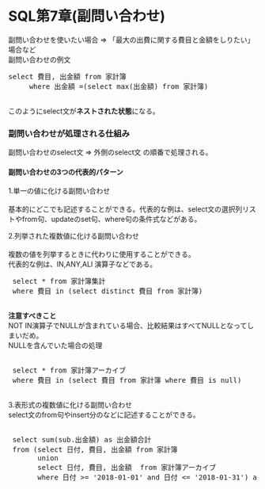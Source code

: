 # SQL第7章(副問い合わせ)  

副問い合わせを使いたい場合 => 「最大の出費に関する費目と金額をしりたい」場合など  
副問い合わせの例文<br>
<pre>select 費目, 出金額 from 家計簿  
     where 出金額 =(select max(出金額) from 家計簿) <br>
</pre>     
 このようにselect文が<strong>ネストされた状態</strong>になる。
 
 ### 副問い合わせが処理される仕組み  
 副問い合わせのselect文 => 外側のselect文 の順番で処理される。
 
 #### 副問い合わせの3つの代表的パターン<br>
 1.単一の値に化ける副問い合わせ<br>  
 基本的にどこでも記述することができる。代表的な例は、select文の選択列リストやfrom句、updateのset句、where句の条件式などがある。  
 
 2.列挙された複数値に化ける副問い合わせ<br>  
 複数の値を列挙するときに代わりに使用することができる。  
 代表的な例は、IN,ANY,ALl 演算子などである。<br>
 <pre>
 select * from 家計簿集計  
 where 費目 in (select distinct 費目 from 家計簿)  
 </pre>
 <strong>注意すべきこと</strong>  
 NOT IN演算子でNULLが含まれている場合、比較結果はすべてNULLとなってしまいだめ。<br>
 NULLを含んでいた場合の処理<br>
 <pre>  
 select * from 家計簿アーカイブ  
 where 費目 in (select 費目 from 家計簿 where 費目 is null)  
 </pre>
  
 3.表形式の複数値に化ける副問い合わせ<br>
 select文のfrom句やinsert分のなどに記述することができる。  
 <pre>  
 select sum(sub.出金額) as 出金額合計  
 from (select 日付, 費目, 出金額 from 家計簿  
       union  
       select 日付, 費目, 出金額  from 家計簿アーカイブ  
       where 日付 >= '2018-01-01' and 日付 <= '2018-01-31') as sub  
 </pre>
 
